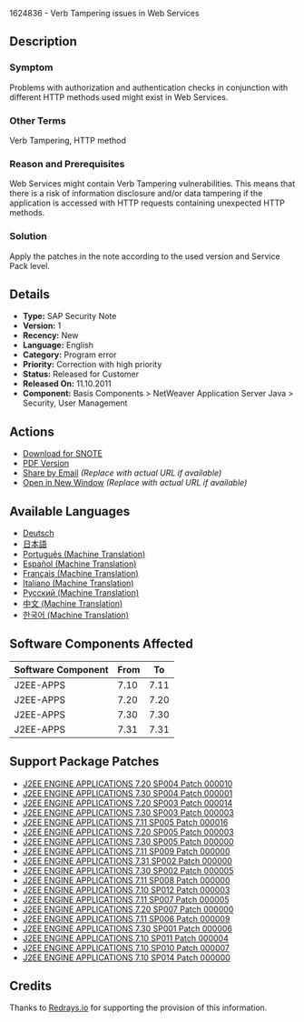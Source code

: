1624836 - Verb Tampering issues in Web Services

## Description

### Symptom
Problems with authorization and authentication checks in conjunction with different HTTP methods used might exist in Web Services.

### Other Terms
Verb Tampering, HTTP method

### Reason and Prerequisites
Web Services might contain Verb Tampering vulnerabilities. This means that there is a risk of information disclosure and/or data tampering if the application is accessed with HTTP requests containing unexpected HTTP methods.

### Solution
Apply the patches in the note according to the used version and Service Pack level.

## Details

- **Type:** SAP Security Note
- **Version:** 1
- **Recency:** New
- **Language:** English
- **Category:** Program error
- **Priority:** Correction with high priority
- **Status:** Released for Customer
- **Released On:** 11.10.2011
- **Component:** Basis Components > NetWeaver Application Server Java > Security, User Management

## Actions

- [Download for SNOTE](https://notesdownloads.sap.com/note/0040000017298912017)
- [PDF Version](https://userapps.support.sap.com/sap/support/sfm/notes/print/0001624836?language=en-US&token=4F30E3BCD1A084828D936E4560B70592)
- [Share by Email](https://me.sap.com/share-email-link) *(Replace with actual URL if available)*
- [Open in New Window](https://me.sap.com/open-new-window-link) *(Replace with actual URL if available)*

## Available Languages

- [Deutsch](https://me.sap.com/notes/0001624836/D)
- [日本語](https://me.sap.com/notes/0001624836/J)
- [Português (Machine Translation)](https://me.sap.com/notes/0001624836/P)
- [Español (Machine Translation)](https://me.sap.com/notes/0001624836/S)
- [Français (Machine Translation)](https://me.sap.com/notes/0001624836/F)
- [Italiano (Machine Translation)](https://me.sap.com/notes/0001624836/I)
- [Русский (Machine Translation)](https://me.sap.com/notes/0001624836/R)
- [中文 (Machine Translation)](https://me.sap.com/notes/0001624836/1)
- [한국어 (Machine Translation)](https://me.sap.com/notes/0001624836/3)

## Software Components Affected

| Software Component        | From | To  |
|---------------------------|------|-----|
| J2EE-APPS                 | 7.10 | 7.11|
| J2EE-APPS                 | 7.20 | 7.20|
| J2EE-APPS                 | 7.30 | 7.30|
| J2EE-APPS                 | 7.31 | 7.31|

## Support Package Patches

- [J2EE ENGINE APPLICATIONS 7.20 SP004 Patch 000010](https://userapps.support.sap.com/sap/support/swdc/notes?cvnr=01200615320200013040&support_package=SP004&patch_level=000010)
- [J2EE ENGINE APPLICATIONS 7.30 SP004 Patch 000001](https://userapps.support.sap.com/sap/support/swdc/notes?cvnr=01200615320200014992&support_package=SP004&patch_level=000001)
- [J2EE ENGINE APPLICATIONS 7.20 SP003 Patch 000014](https://userapps.support.sap.com/sap/support/swdc/notes?cvnr=01200615320200013040&support_package=SP003&patch_level=000014)
- [J2EE ENGINE APPLICATIONS 7.30 SP003 Patch 000003](https://userapps.support.sap.com/sap/support/swdc/notes?cvnr=01200615320200014992&support_package=SP003&patch_level=000003)
- [J2EE ENGINE APPLICATIONS 7.11 SP005 Patch 000016](https://userapps.support.sap.com/sap/support/swdc/notes?cvnr=01200314690200006975&support_package=SP005&patch_level=000016)
- [J2EE ENGINE APPLICATIONS 7.20 SP005 Patch 000003](https://userapps.support.sap.com/sap/support/swdc/notes?cvnr=01200615320200013040&support_package=SP005&patch_level=000003)
- [J2EE ENGINE APPLICATIONS 7.30 SP005 Patch 000000](https://userapps.support.sap.com/sap/support/swdc/notes?cvnr=01200615320200014992&support_package=SP005&patch_level=000000)
- [J2EE ENGINE APPLICATIONS 7.11 SP009 Patch 000000](https://userapps.support.sap.com/sap/support/swdc/notes?cvnr=01200314690200006975&support_package=SP009&patch_level=000000)
- [J2EE ENGINE APPLICATIONS 7.31 SP002 Patch 000000](https://userapps.support.sap.com/sap/support/swdc/notes?cvnr=01200314690200014361&support_package=SP002&patch_level=000000)
- [J2EE ENGINE APPLICATIONS 7.30 SP002 Patch 000005](https://userapps.support.sap.com/sap/support/swdc/notes?cvnr=01200615320200014992&support_package=SP002&patch_level=000005)
- [J2EE ENGINE APPLICATIONS 7.11 SP008 Patch 000000](https://userapps.support.sap.com/sap/support/swdc/notes?cvnr=01200314690200006975&support_package=SP008&patch_level=000000)
- [J2EE ENGINE APPLICATIONS 7.10 SP012 Patch 000003](https://userapps.support.sap.com/sap/support/swdc/notes?cvnr=01200314690200004740&support_package=SP012&patch_level=000003)
- [J2EE ENGINE APPLICATIONS 7.11 SP007 Patch 000005](https://userapps.support.sap.com/sap/support/swdc/notes?cvnr=01200314690200006975&support_package=SP007&patch_level=000005)
- [J2EE ENGINE APPLICATIONS 7.20 SP007 Patch 000000](https://userapps.support.sap.com/sap/support/swdc/notes?cvnr=01200615320200013040&support_package=SP007&patch_level=000000)
- [J2EE ENGINE APPLICATIONS 7.11 SP006 Patch 000009](https://userapps.support.sap.com/sap/support/swdc/notes?cvnr=01200314690200006975&support_package=SP006&patch_level=000009)
- [J2EE ENGINE APPLICATIONS 7.30 SP001 Patch 000006](https://userapps.support.sap.com/sap/support/swdc/notes?cvnr=01200615320200014992&support_package=SP001&patch_level=000006)
- [J2EE ENGINE APPLICATIONS 7.10 SP011 Patch 000004](https://userapps.support.sap.com/sap/support/swdc/notes?cvnr=01200314690200004740&support_package=SP011&patch_level=000004)
- [J2EE ENGINE APPLICATIONS 7.10 SP010 Patch 000007](https://userapps.support.sap.com/sap/support/swdc/notes?cvnr=01200314690200004740&support_package=SP010&patch_level=000007)
- [J2EE ENGINE APPLICATIONS 7.10 SP014 Patch 000000](https://userapps.support.sap.com/sap/support/swdc/notes?cvnr=01200314690200004740&support_package=SP014&patch_level=000000)

## Credits
Thanks to [Redrays.io](https://redrays.io) for supporting the provision of this information.